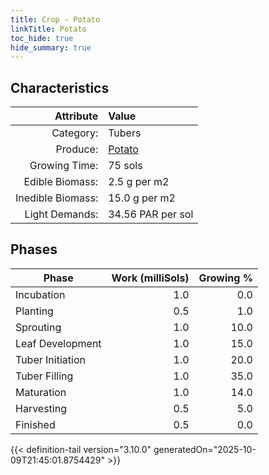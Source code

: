 ```yaml
---
title: Crop - Potato
linkTitle: Potato
toc_hide: true
hide_summary: true
---
```

<!-- This is generated by the MarsSim HelpGenertor, do not edit. -->

## Characteristics

| Attribute      | Value |
|--------:|:------|
|Category:|Tubers|
|Produce:|[Potato](/docs/definitions/resource/potato)|
|Growing Time:|75 sols|
|Edible Biomass:|2.5 g per m2|
|Inedible Biomass:|15.0 g per m2|
|Light Demands:|34.56 PAR per sol|

## Phases

| Phase           | Work (milliSols) | Growing % |
|-----------|------:|--------:|
|Incubation|1.0|0.0|
|Planting|0.5|1.0|
|Sprouting|1.0|10.0|
|Leaf Development|1.0|15.0|
|Tuber Initiation|1.0|20.0|
|Tuber Filling|1.0|35.0|
|Maturation|1.0|14.0|
|Harvesting|0.5|5.0|
|Finished|0.5|0.0|


{{< definition-tail version="3.10.0" generatedOn="2025-10-09T21:45:01.8754429" >}}

